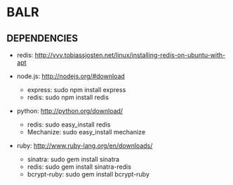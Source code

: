 BALR
====

DEPENDENCIES
------------

* redis: http://vvv.tobiassjosten.net/linux/installing-redis-on-ubuntu-with-apt

* node.js: http://nodejs.org/#download
    * express: sudo npm install express
    * redis: sudo npm install redis
    
* python: http://python.org/download/
    * redis: sudo easy_install redis
    * Mechanize: sudo easy_install mechanize

* ruby: http://www.ruby-lang.org/en/downloads/
    * sinatra: sudo gem install sinatra
    * redis: sudo gem install sinatra-redis
    * bcrypt-ruby: sudo gem install bcrypt-ruby